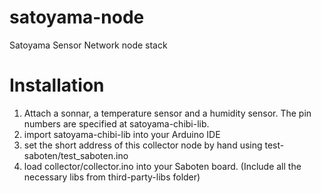 satoyama-node
=============

Satoyama Sensor Network node stack

# Installation

1. Attach a sonnar, a temperature sensor and a humidity sensor. The pin numbers are specified at satoyama-chibi-lib.
2. import satoyama-chibi-lib into your Arduino IDE
3. set the short address of this collector node by hand using test-saboten/test_saboten.ino
4. load collector/collector.ino into your Saboten board. (Include all the necessary libs from third-party-libs folder)